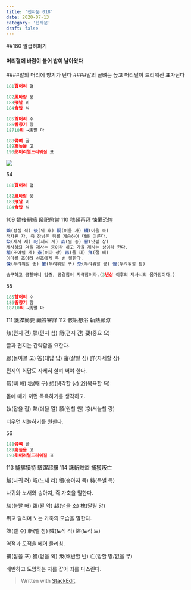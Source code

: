 ```yaml
---
title: '천자문 018'
date: 2020-07-13
category: '천자문'
draft: false
---
```

##180  팔굽혀펴기
 #### 머리혈에 바람이 불어 밥이 날아왔다
####말의 머리에 향기가 난다
####말의 골뼈는 높고 머리털이 드리워진 표가난다

```js
181頁머리 혈

182風바람 풍
183飛날 비
184食밥 식

185首머리 수
186香향기 향
18710획 →馬말 마

188骨뼈 골
189高높을 고
190髟머리털드리워질 표

```
![](https://i.ibb.co/Y3cw2nN/Screen-Shot-2020-07-13-at-12-05-05-PM.png)


54
```js
181頁머리 혈

182風바람 풍
183飛날 비
184食밥 식
```
109 嫡後嗣續 祭祀烝嘗 
110 稽顙再拜 悚懼恐惶 
```js
嫡(정실 적) 後(뒤 후) 嗣(이을 사) 續(이을 속)
적자된 자, 즉 장남은 뒤를 계승하여 대를 이룬다.
祭(제사 제) 祀(제사 사) 蒸(찔 증) 嘗(맛볼 상)
제사하되 겨울 제사는 증이라 하고 가을 제사는 상이라 한다.
稽(조아릴 계) 斎(이마 상) 再(둘 재) 拜(절 배)
이마를 조아려 선조에게 두 번 절한다.
悚(두려워할 송) 懼(두려워할 구) 恐(두려워할 공) 惶(두려워할 황)

송구하고 공황하니 엄중, 공경함이 지극함이라.(3년상 이후의 제사시의 몸가짐이다.)
```
55
```js
185首머리 수
186香향기 향
18710획 →馬말 마
```
111 箋牒簡要 顧答審詳 
112 骸垢想浴 執熱願涼 


烗(편지 전) 牒(편지 첩) 簡(편지 간) 要(중요 요)

글과 편지는 간략함을 요한다.

顧(돌아볼 고) 答(대답 답) 審(살필 심) 詳(자세할 상)

편지의 회답도 자세히 살펴 써야 한다.

骸(뼈 해) 垢(때 구) 想(생각할 상) 浴(목욕할 욕)

몸에 때가 끼면 목욕하기를 생각하고.

執(잡을 집) 熱(더울 열) 願(원할 원) 凉(서늘할 량)

더우면 서늘하기를 원한다.

56
```js
188骨뼈 골
189高높을 고
190髟머리털드리워질 표
```
113 驢騾犢特 駭躍超驤 
114 誅斬賊盜 捕獲叛亡 

驢(나귀 려) 岲(노새 라) 犢(송아지 독) 特(특별 특)

나귀와 노새와 송아지, 즉 가축을 말한다.

駭(놀랄 해) 躍(뛸 약) 超(넘을 초) 槐(달릴 양)

뛰고 달리며 노는 가축의 모습을 말한다.

誅(벨 주) 斬(벨 참) 賊(도적 적) 盜(도적 도)

역적과 도적을 베어 물리침.

捕(잡을 포) 獲(얻을 획) 叛(배반할 반) 亡(망할 망/없을 무)

배반하고  도망하는  자를  잡아  죄를  다스린다.
> Written with [StackEdit](https://stackedit.io/).
<!--stackedit_data:
eyJoaXN0b3J5IjpbMzQ4NjE0MTE0LDM2ODI0MzMzNCw4MjA2ND
QyNjIsNDE0MzE5NzAsLTE2Njk2NzQ0MjMsMTQxNDQ2MzYyMyw4
OTI2NjAyNzksOTYyODE0NjYsLTE4NTc2NTMwNTEsLTIxNTY5MD
k5Myw3NjI4ODAzNDEsNzk3OTM0MTcxLC0xNDgzNDc5NzAsOTkw
ODUzMzY2LDgyMTcyNDQ5N119
-->